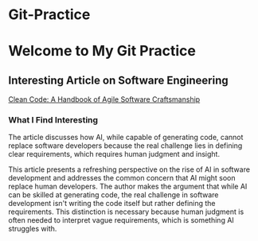 # Git-Practice
# Welcome to My Git Practice

## Interesting Article on Software Engineering

[Clean Code: A Handbook of Agile Software Craftsmanship](https://stackoverflow.blog/2023/12/29/the-hardest-part-of-building-software-is-not-coding-its-requirements/)

### What I Find Interesting

The article discusses how AI, while capable of generating code, cannot replace software developers because the real challenge lies 
in defining clear requirements, which requires human judgment and insight.

This article presents a refreshing perspective on the rise of AI in software development and addresses the common concern
that AI might soon replace human developers. The author makes the argument that while AI can be skilled at generating code, 
the real challenge in software development isn't writing the code itself but rather defining the requirements. This distinction is 
necessary because human judgment is often needed to interpret vague requirements, which is something AI struggles with.
